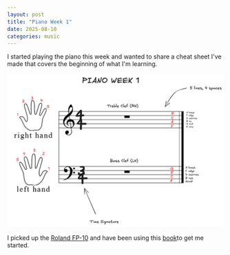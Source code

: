```yaml
---
layout: post
title: "Piano Week 1"
date: 2025-08-10
categories: music
---
```


I started playing the piano this week and wanted to share a cheat sheet I've made that covers the beginning of what I'm learning. 

![Piano Week 1](/assets/images/piano_wk1.png)

I picked up the [Roland FP-10](https://www.amazon.com/Roland-88-Key-Entry-Level-Digital-FP-10-BK/dp/B07MH391ZF/ref=sr_1_3_sspa?dib=eyJ2IjoiMSJ9.HauaotZMo0F2OYRwNsxOnYerzSADE4DN0JQDrhstqp0NayehWIUJBvbgS6tQhZuzESHYbonyfhZIXvWK_8zXYG-8d9YS94HstkY0TR0EEJWySjs-3Xp9war2XQFTvuH49q1dipVfQIRYOSxPgNfUe4DsrDPy1VyKykeNcVl_Ff_J5YOuLIF7T6ouP-XDlWP_eLRptWXvD5Wqq1JvCm5AcToKo44bgibt0yFIwiO4Kuj6mv_evYnMXkHCSup-wJwL7D1R8WEulCvUqF9ZrClpPVUiHQYmldXYRW9o6IokQNU.5JZNDIMe1oceR6gZ9FBw1XIeud7rB1r1pbxA3bpkDrE&dib_tag=se&hvadid=695396606842&hvdev=c&hvexpln=67&hvlocphy=9012157&hvnetw=g&hvocijid=9583660295778442311--&hvqmt=e&hvrand=9583660295778442311&hvtargid=kwd-819692425343&hydadcr=13632_13389850&keywords=roland+fp+10+amazon&mcid=a4e0aefc747b3618825be881acbe0311&qid=1754794466&sr=8-3-spons&sp_csd=d2lkZ2V0TmFtZT1zcF9hdGY&psc=1) and have been using this [book](https://www.amazon.com/Alfreds-Basic-Adult-Piano-Course/dp/B07G4TW59B/ref=sr_1_3?crid=3F6SOKH1L6I5R&dib=eyJ2IjoiMSJ9.CkhE474zpB8T2Na4ENCL2qczZp7rN8zsLBfLx6yVkmig5MavfZ1HfawBcXSdRZh5FHzQtjQcm8WiN7O5O5wXCVWGkalUzXcTUJt6r5KBR41AYffqqwWtsl2MoWMsVL0kql8BS-MVqENqeuamvHEFmskWHIniNjuvdAhVFNqUbAKnHHDawsynHOSj6i_2U4I_mGyrXOh8wdMPiTv2MX4f2T_75CXoFlgEwrDXLfEkRvY.HFYNnqBMwR89j1BiwhEs2M4O2i7rWRMnbZB-zanN18s&dib_tag=se&keywords=adult+alfred+piano&qid=1754794517&sprefix=adult+alfread+piano%2Caps%2C97&sr=8-3)to get me started. 

